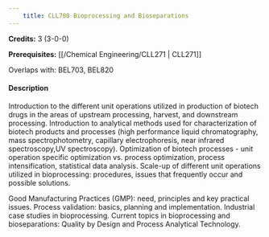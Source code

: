 ```yaml
---
    title: CLL780 Bioprocessing and Bioseparations
---
```

**Credits:** 3 (3-0-0)



**Prerequisites:** [[/Chemical Engineering/CLL271 | CLL271]]

Overlaps with: BEL703, BEL820

#### Description 
Introduction to the different unit operations utilized in production of biotech drugs in the areas of upstream processing, harvest, and downstream processing. Introduction to analytical methods used for characterization of biotech products and processes (high performance liquid chromatography, mass spectrophotometry, capillary electrophoresis, near infrared spectroscopy,UV spectroscopy). Optimization of biotech processes - unit operation specific optimization vs. process optimization, process intensification, statistical data analysis. Scale-up of different unit operations utilized in bioprocessing: procedures, issues that frequently occur and possible solutions.

Good Manufacturing Practices (GMP): need, principles and key practical issues. Process validation: basics, planning and implementation. Industrial case studies in bioprocessing. Current topics in bioprocessing and bioseparations: Quality by Design and Process Analytical Technology.